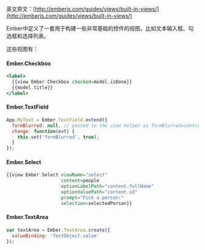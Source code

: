 英文原文：[http://emberjs.com/guides/views/built-in-views/](http://emberjs.com/guides/views/built-in-views/)

Ember中定义了一套用于构建一些非常基础的控件的视图，比如文本输入框、勾选框和选择列表。

这些视图有：

#### Ember.Checkbox

```handlebars
<label>
  {{view Ember.Checkbox checked=model.isDone}}
  {{model.title}}
</label>
```

#### Ember.TextField

```javascript
App.MyText = Ember.TextField.extend({
  formBlurred: null, // passed to the view helper as formBlurred=controllerPropertyName
  change: function(evt) {
    this.set('formBlurred', true);
  }
});
```

#### Ember.Select

```handlebars
{{view Ember.Select viewName="select"
                    content=people
                    optionLabelPath="content.fullName"
                    optionValuePath="content.id"
                    prompt="Pick a person:"
                    selection=selectedPerson}}
```

#### Ember.TextArea

```javascript
var textArea = Ember.TextArea.create({
  valueBinding: 'TestObject.value'
});
```
